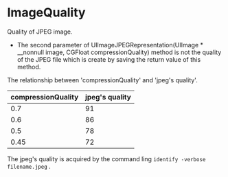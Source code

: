 # ImageQuality
Quality of JPEG image.
* The second parameter of UIImageJPEGRepresentation(UIImage * __nonnull image, CGFloat compressionQuality) method
is not the quality of the JPEG file which is create by saving the return value of this method.

The relationship between 'compressionQuality' and 'jpeg's quality'.

 compressionQuality | jpeg's quality 
 --- | --- 
 0.7  | 91 
 0.6  | 86 
 0.5  | 78 
 0.45 | 72 

The jpeg's quality is acquired by the command ling `identify -verbose filename.jpeg` .

